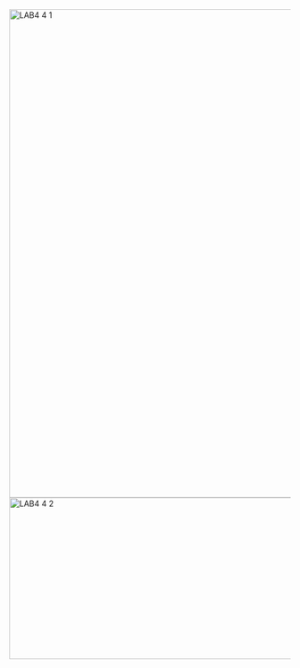 <img width="746" height="874" alt="LAB4 4 1" src="https://github.com/user-attachments/assets/654d12ae-df63-40b6-885a-49cb8d3f685e" />
<img width="561" height="289" alt="LAB4 4 2" src="https://github.com/user-attachments/assets/76be3dae-3ce5-4875-8cc7-dfc47b5825dc" />
